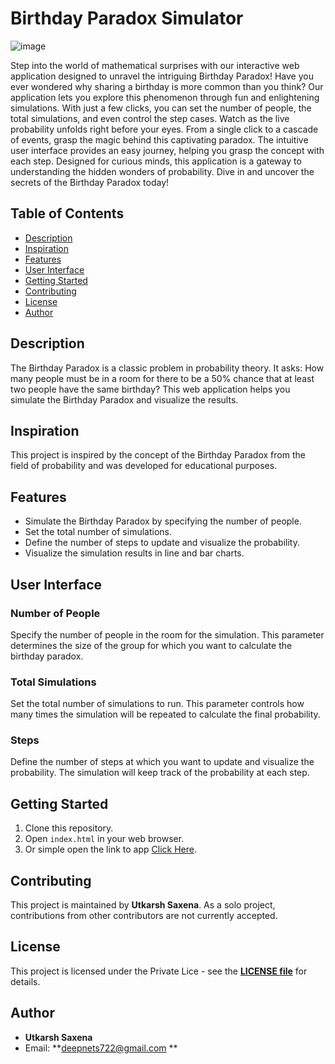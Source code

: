 # Birthday Paradox Simulator

![image](https://github.com/DeepNets-US/Birthday-Paradox/assets/118154709/f15097c2-9a81-466b-af07-f14c168a421c)

Step into the world of mathematical surprises with our interactive web application designed to unravel the intriguing Birthday Paradox! Have you ever wondered why sharing a birthday is more common than you think? Our application lets you explore this phenomenon through fun and enlightening simulations. With just a few clicks, you can set the number of people, the total simulations, and even control the step cases. Watch as the live probability unfolds right before your eyes. From a single click to a cascade of events, grasp the magic behind this captivating paradox. The intuitive user interface provides an easy journey, helping you grasp the concept with each step. Designed for curious minds, this application is a gateway to understanding the hidden wonders of probability. Dive in and uncover the secrets of the Birthday Paradox today!

## Table of Contents

- [Description](#description)
- [Inspiration](#inspiration)
- [Features](#features)
- [User Interface](#user-interface)
- [Getting Started](#getting-started)
- [Contributing](#contributing)
- [License](#license)
- [Author](#author)

## Description

The Birthday Paradox is a classic problem in probability theory. It asks: How many people must be in a room for there to be a 50% chance that at least two people have the same birthday? This web application helps you simulate the Birthday Paradox and visualize the results.

## Inspiration

This project is inspired by the concept of the Birthday Paradox from the field of probability and was developed for educational purposes.

## Features

- Simulate the Birthday Paradox by specifying the number of people.
- Set the total number of simulations.
- Define the number of steps to update and visualize the probability.
- Visualize the simulation results in line and bar charts.

## User Interface

### Number of People

Specify the number of people in the room for the simulation. This parameter determines the size of the group for which you want to calculate the birthday paradox.

### Total Simulations

Set the total number of simulations to run. This parameter controls how many times the simulation will be repeated to calculate the final probability.

### Steps

Define the number of steps at which you want to update and visualize the probability. The simulation will keep track of the probability at each step.

## Getting Started

1. Clone this repository.
2. Open `index.html` in your web browser.
3. Or simple open the link to app [Click Here]().

## Contributing

This project is maintained by **Utkarsh Saxena**. As a solo project, contributions from other contributors are not currently accepted.

## License

This project is licensed under the Private Lice - see the **[LICENSE file](LICENSE)** for details.

## Author

- **Utkarsh Saxena**
- Email: **deepnets722@gmail.com
**

